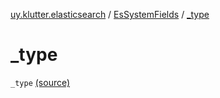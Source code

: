 [uy.klutter.elasticsearch](../index.md) / [EsSystemFields](index.md) / [_type](.)


# _type
<code>_type</code> [(source)](https://github.com/kohesive/klutter/blob/master/elasticsearch-jdk7/src/main/kotlin/uy/klutter/elasticsearch/Mappings.kt#L11)<br/>

